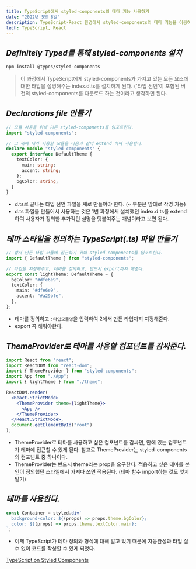 ```yaml
---
title: TypeScript에서 styled-components의 테마 기능 사용하기
date: "2022년 5월 8일"
description: TypeScript-React 환경에서 styled-components의 테마 기능을 이용하여 다크모드와 라이트모드를 구현하려면?
tech: TypeScript, React
---
```


## _Definitely Typed를 통해 styled-components 설치_

```bash
npm install @types/styled-components
```

> 이 과정에서 TypeScript에게 styled-components가 가지고 있는 모든 요소에 대한 타입을 설명해주는 index.d.ts를 설치하게 된다. ('타입 선언'이 포함된 버전의 styled-components를 다운로드 하는 것이라고 생각하면 된다.

## _Declarations file 만들기_

```typescript
// 모듈 사용을 위해 기존 styled-components를 임포트한다.
import "styled-components";

// 그 위에 내가 사용할 모듈을 다음과 같이 extend 하여 사용한다.
declare module "styled-components" {
  export interface DefaultTheme {
    textColor: {
      main: string;
      accent: string;
    };
    bgColor: string;
  }
}
```

- d.ts로 끝나는 타입 선언 파일을 새로 만들어야 한다. (~ 부분은 맘대로 작명 가능)
- d.ts 파일을 만들어서 사용하는 것은 1번 과정에서 설치했던 index.d.ts를 extend하여 사용자가 정의한 추가적인 설명을 덧붙여주는 개념이라고 보면 된다.

## _테마 스타일을 정의하는 TypeScript(.ts) 파일 만들기_

```typescript
// 앞서 만든 타입 모듈에 접근하기 위해 styled-components를 임포트한다.
import { DefaultTheme } from "styled-components";

// 타입을 지정해주고, 테마를 정의하고, 반드시 export까지 해준다.
export const lightTheme: DefaultTheme = {
  bgColor: "#dfe6e9",
  textColor: {
    main: "#dfe6e9",
    accent: "#a29bfe",
  },
};
```

- 테마를 정의하고 `:타입모듈명`을 입력하여 2에서 만든 타입까지 지정해준다.
- export 꼭 해줘야한다.

## _ThemeProvider로 테마를 사용할 컴포넌트를 감싸준다._

```jsx
import React from "react";
import ReactDOM from "react-dom";
import { ThemeProvider } from "styled-components";
import App from "./App";
import { lightTheme } from "./theme";

ReactDOM.render(
  <React.StrictMode>
    <ThemeProvider theme={lightTheme}>
      <App />
    </ThemeProvider>
  </React.StrictMode>,
  document.getElementById("root")
);
```

- ThemeProvider로 테마를 사용하고 싶은 컴포넌트를 감싸면, 안에 있는 컴포넌트가 테마에 접근할 수 있게 된다. 참고로 ThemeProvider는 styled-components의 컴포넌트 중 하나이다.
- ThemeProvider는 반드시 theme라는 prop을 요구한다. 적용하고 싶은 테마를 본인이 정의했던 스타일에서 가져다 쓰면 적용된다. (테마 함수 import하는 것도 잊지 말기)

## _테마를 사용한다._

```jsx
const Container = styled.div`
  background-color: ${(props) => props.theme.bgColor};
  color: ${(props) => props.theme.textColor.main};
`;
```

- 이제 TypeScript가 테마 정의와 형식에 대해 알고 있기 때문에 자동완성과 타입 실수 없이 코드를 작성할 수 있게 되었다.

[TypeScript on Styled Components](https://styled-components.com/docs/api#typescript)
